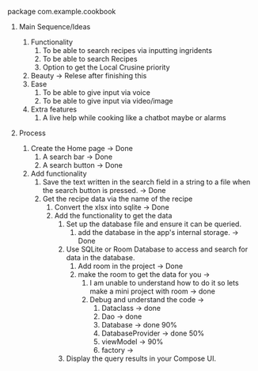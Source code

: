 package com.example.cookbook

1. Main Sequence/Ideas 
    1. Functionality 
        1. To be able to search recipes via inputting ingridents 
        2. To be able to search Recipes
        3. Option to get the Local Crusine priority
    2. Beauty  -> Relese after finishing this
    3. Ease
        1. To be able to give input via voice
        2. To be able to give input via video/image
    4. Extra features
        1. A live help while cooking like a chatbot maybe or alarms 

2. Process
   1. Create the Home page -> Done
      1. A search bar  -> Done
      2. A search button -> Done
   2. Add functionality 
      1. Save the text written in the search field in a string to a file when the search button is pressed.  -> Done
      2. Get the recipe data via the name of the recipe
         1. Convert the xlsx into sqlite -> Done
         2. Add the functionality to get the data 
            1. Set up the database file and ensure it can be queried.
               1. add the database in the app's internal storage. -> Done
            2. Use SQLite or Room Database to access and search for data in the database.
               1. Add room in the project -> Done
               2. make the room to get the data for you -> 
                  1. I am unable to understand how to do it so lets make a mini project with room -> done
                  2. Debug and understand the code -> 
                     1. Dataclass -> done
                     2. Dao -> done
                     3. Database -> done 90%
                     4. DatabaseProvider -> done 50%
                     5. viewModel -> 90%
                     6. factory -> 
            3. Display the query results in your Compose UI. 